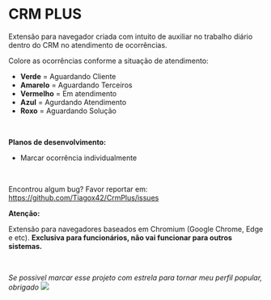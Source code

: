 # CRM PLUS

Extensão para navegador criada com intuito de auxiliar no trabalho diário dentro do CRM no atendimento de ocorrências. 

Colore as ocorrências conforme a situação de atendimento:

- **Verde** = Aguardando Cliente
- **Amarelo** = Aguardando Terceiros
- **Vermelho** = Em atendimento
- **Azul** = Agurdando Atendimento
- **Roxo** = Aguardando Solução

<br>

**Planos de desenvolvimento:**

- Marcar ocorrência individualmente
<br>

Encontrou algum bug? Favor reportar em: https://github.com/Tiagox42/CrmPlus/issues

**Atenção:**

Extensão para navegadores baseados em Chromium (Google Chrome, Edge e etc).
**Exclusiva para funcionários, não vai funcionar para outros sistemas.**

<br>

*Se possivel marcar esse projeto com estrela para tornar meu perfil popular, obrigado* ![](https://i.imgur.com/C9XaxWp.png)
